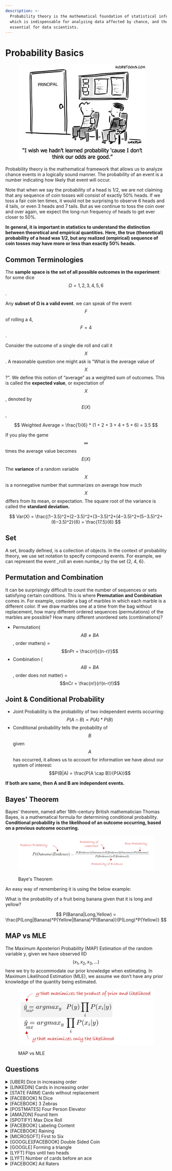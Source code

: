```yaml
---
description: >-
  Probability theory is the mathematical foundation of statistical inference,
  which is indispensable for analyzing data affected by chance, and thus
  essential for data scientists.
---
```


# Probability Basics

<figure><img src="../.gitbook/assets/prob basic cartoon (1)" alt=""><figcaption></figcaption></figure>

Probability theory is the mathematical framework that allows us to analyze chance events in a logically sound manner. The probability of an event is a number indicating how likely that event will occur.

Note that when we say the probability of a head is 1/2, we are not claiming that any sequence of coin tosses will consist of exactly 50% heads. If we toss a fair coin ten times, it would not be surprising to observe 6 heads and 4 tails, or even 3 heads and 7 tails. But as we continue to toss the coin over and over again, we expect the long-run frequency of heads to get ever closer to 50%.

**In general, it is important in statistics to understand the distinction between theoretical and empirical quantities. Here, the true (theoretical) probability of a head was 1/2, but any realized (empirical) sequence of coin tosses may have more or less than exactly 50% heads.**

## Common Terminologies

The **sample space is the set of all possible outcomes in the experiment**: for some dice $$Ω = {1, 2, 3, 4, 5, 6}$$.

Any **subset of Ω is a valid event**. we can speak of the event $$F$$ of rolling a 4, $$F = {4}$$.

Consider the outcome of a single die roll and call it $$X$$. A reasonable question one might ask is “What is the average value of $$X$$?". We define this notion of “average” as a weighted sum of outcomes. This is called the **expected value**, or expectation of $$X$$, denoted by $$E(X)$$,

$$
Weighted Average = \frac{1}{6} * (1 + 2 + 3 + 4 + 5 + 6) = 3.5
$$

If you play the game $$\infty$$ times the average value becomes $$E(X)$$

The **variance** of a random variable $$X$$ is a nonnegative number that summarizes on average how much $$X$$ differs from its mean, or expectation. The square root of the variance is called the **standard deviation.**

$$
Var(X) = \frac{(1−3.5)^2+(2−3.5)^2+(3−3.5)^2+(4−3.5)^2+(5−3.5)^2+(6−3.5)^2}{6} = \frac{17.5}{6}
$$

## Set

A set, broadly defined, is a collection of objects. In the context of probability theory, we use set notation to specify compound events. For example, we can represent the event \_roll an even numbe\_r by the set {2, 4, 6}.

## Permutation and Combination

It can be surprisingly difficult to count the number of sequences or sets satisfying certain conditions. This is where **Premutation and Combination** comes in. For example, consider a bag of marbles in which each marble is a different color. If we draw marbles one at a time from the bag without replacement, how many different ordered sequences (permutations) of the marbles are possible? How many different unordered sets (combinations)?

* Permutation($$AB \neq BA$$ , order matters) = $$nPr = \frac{n!}{(n-r)!}$$
* Combination ($$AB = BA$$, order does not matter) = $$nCr = \frac{n!}{r!(n-r)!}$$

## Joint & Conditional Probability

* Joint Probability is the probability of two independent events occurring: $$P(A \cap B) = P(A)*P(B)$$
* Conditional probability tells the probability of $$B$$ given $$A$$ has occurred, it allows us to account for information we have about our system of interest: $$P(B|A) = \frac{P(A \cap B)}{P(A)}$$

**If both are same, then A and B are independent events.**

## Bayes' Theorem

Bayes' theorem, named after 18th-century British mathematician Thomas Bayes, is a mathematical formula for determining conditional probability. **Conditional probability is the likelihood of an outcome occurring, based on a previous outcome occurring.**

<figure><img src="../.gitbook/assets/Baye&#x27;s theorem (1)" alt=""><figcaption><p>Baye's Theorem</p></figcaption></figure>

An easy way of remembering it is using the below example:

What is the probability of a fruit being banana given that it is long and yellow?

$$
P(Banana|Long,Yellow) = \frac{P(Long|Banana)*P(Yellow|Banana)*P(Banana)}{P(Long)*P(Yellow)}
$$

## MAP vs MLE

The Maximum Aposteriori Probability (MAP) Estimation of the random variable y, given we have observed IID $$(x_1, x_2, x_3, ... )$$ here we try to accommodate our prior knowledge when estimating. In Maximum Likelihood Estimation (MLE), we assume we don’t have any prior knowledge of the quantity being estimated.

<figure><img src="../.gitbook/assets/MAP vs MLE" alt=""><figcaption><p>MAP vs MLE</p></figcaption></figure>

## Questions

<details>

<summary>[UBER] Dice in increasing order</summary>

We throw 3 dice one by one. What is the probability that we obtain 3 points in strictly increasing order?

**Answer**

Suppose we get $$4$$ in the first roll then,

Total Probability = $$P(4) * P(5) * P(6) = 1/6 * 1/6 * 1/6 = 1/216$$

Similarly for $$3$$, $$P(3) * P(4,5 | 4,6 | 5,6) = 1/6 * (1/36 + 1/36 + 1/36) = 3/216$$

Taking into consideration $$P(1)$$ and $$P(2)$$ we have the total as $$= 10/216 + 6/216 + 3/216 + 1/216 = 20/216$$

</details>

<details>

<summary>[LINKEDIN] Cards in increasing order</summary>

Imagine a deck of 500 cards numbered from 1 to 500. If all the cards are shuffled randomly and you are asked to pick three cards, one at a time, what's the probability of each subsequent card being larger than the previous drawn card?

**Answer**

It is actually easy to solve this if you think on it a little. Let's pick any $$3$$ cards, now if you rearrange it there will only be $$1$$ way in which each subsequent card is larger the previous card. So, a total of $$6$$ \*\*\*\* ways to arrange the cards out of which only $$1$$ is valid. So the result is $$\frac{1}{6}$$.

</details>

<details>

<summary>[STATE FARM] Cards without replacement</summary>

Pull 2 cards from a deck without replacement what is probability _that both are of different colors._

There can be many variants to this question.

**Answer**

[Source](https://www.quora.com/Two-cards-are-drawn-for-a-pack-of-52-cards-What-is-the-probability-that-both-the-cards-are-of-the-same-colour)

Here it is not specified which color the cards should be - they can be either red or black.

The probability that the first card drawn is either red or black is $$1$$ since these two are the only possible outcomes.

After the first draw, the total number of cards remaining in the pack is $$51$$, out of which $$25$$ cards are of the same colour as that of the card that is already drawn. Hence the probability of drawing a card of the same colour as the first one is $$\frac{25}{51}$$.

⇒ The probability of drawing two cards of the same colour is $$1*\frac{25}{51}=\frac{25}{51}$$.

_Another approach to this can be:_

Two cards of a particular color can be drawn in $$C(26,2)$$ ways.

⇒ Two cards of either red or black can be drawn in $$2×C(26,2)$$ ways.

The total number of ways of drawing any two cards from the pack is $$C(52,2)$$.

⇒ The probability of drawing two cards of the same colour is $$\frac{2×C(26,2)}{C(52,2)} = \frac{2×26!}{2!×24!}\frac{2!×50!}{52!}=\frac{25}{51}$$

</details>

<details>

<summary>[FACEBOOK] N Dice</summary>

Suppose you're playing a dice game. You have 2 dice.

* What's the probability of rolling at least one 3?
* What's the probability of rolling at least one 3 given N die?

**Answer**

P(at least 1 three) = P(exactly 1 three) + P(2 three) = 1/6 \* 5/6 + 5/6 \* 1/6 + 1/36 = 11/36

_Solution received from the community via_ [_mail_](mailto:thedatascienceinterviewbook@gmail.com)

To count the number of ways to throw at least $$1$$ three for $$N$$ dice, you need to sum overall $$k$$, $$1<k<=N$$, where $$k$$ is the number of threes you throw. For each $$k$$, there are $$C(N,k)$$ possible combinations of dice that are three. For each of these combinations, there are $$5$$ possible values for the other $$N-K$$ dice. So, the number of ways to throw $$k$$ threes with $$N$$ dice is $$5^{(N-k)}*C(N,k)$$.

The total sum over $$1<k<=N$$ is $$\sum_{k=1}^N 5^{(N-k)} \begin{pmatrix} n\ k\ \end{pmatrix} = 6^N-5^N$$. Since there are $$6^N$$ ways to throw the dice, the probability is $$(6^N - 5^N)/6^N = 1 - (5/6)^N$$.

There is a simpler way to solve this problem: calculate the number of ways to not throw any threes, then subtract this number from the total number of ways to throw the dice. For $$N=2$$, this is $$1 - (5/6)^2 = 1 - 25/36 = 11/36$$. For $$N$$, it is $$1 - (5/6)^N$$ You can see that this is equivalent to the probability calculated using the above sum: $$1 - (5/6)^N$$.

**`Tip:`**` `` ``Check the general case for N=2 and see if the numbers match `

</details>

<details>

<summary>[FACEBOOK] 3 Zebras</summary>

Three zebras are chilling in the desert. Suddenly a lion attacks.

Each zebra is sitting on a corner of an equally length triangle. Each zebra randomly picks a direction and only runs along the outline of the triangle to either edge of the triangle.

What is the probability that none of the zebras collide?

**Answer**

Each zebra has 2 options of travel: clockwise or anticlockwise. So a total of $$2*2*2 = 8$$ options.

Out of this only way in which they donot collide is if all of them travel clockwise or anticlockwise. So a total of $$2$$.

Therefore the probability of no collision $$= 2/8 = 25%\$$

</details>

<details>

<summary>[POSTMATES] Four Person Elevator</summary>

There are four people on the ground floor of a building that has five levels not including the ground floor. They all get into the same elevator.

If each person is equally likely to get on any floor and they leave independently of each other, what is the probability that no two passengers will get off at the same floor?

**Answer**

The number of ways to assigning five floors to four different people is to get the total sample space. In this case it would be $$5 * 5 * 5 * 5$$.

The number of ways to assign five floors to four people without repetition of floors is $$5 * 4 * 3 * 2$$ because for the first passenger you have five different options. The second person has four, and so on. Note that this number counts all possible orders between passengers as well.

The result is then $$\frac{5 * 4 * 3 * 2}{5 * 5 * 5 * 5} = 0.192$$

</details>

<details>

<summary>[AMAZON] Found Item</summary>

Amazon has a warehouse system where items on the website are located at different distribution centers across a city. Let's say in one example city, the probability that a specific item X at location A is 0.6, and at location B the probability is 0.8.

Given you're a customer in this example city and the items are only found on the website if they exist in the distribution centers, what is the probability that the item X would be found on Amazon's website?

**Answer**

Probability of the item being present= $$1-$$ p(item NOT in A AND NOT in B) $$= 1-(0.4*0.2)=0.92$$

</details>

<details>

<summary>[SPOTIFY] Max Dice Roll</summary>

A fair die is rolled $$n$$ times. What is the probability that the largest number rolled is $$r$$, for each $$r$$ in $$1..6$$?

**Answer** If $$r(1≤r≤6)$$ is the largest number you have allowed for your $$n$$ rolls, then you forbid any number larger than $$r$$. That is, you forbid $$6−r$$ values. The probability that your single roll does not show any of these $$6−r$$ values is $$\frac{6−r}{6}$$ and the probability that this happens each time during a series of $$n$$ rolls is the obviously $$(\frac{6−r}{6})^n$$

There is a subtle nuance to this problem, in the above solution we have assumed the $$max<=r$$ which is different from $$max=r$$ or in other words if $$r=3$$, the above solution gives results for $$r= 1,2,3$$. The solution of $$r=3$$ is a little more involved:

Let's take $$r=3$$, for $$n$$ die rolls we should have atleast one $$r$$. The Probability of that is:

$$P(r=3)$$ $$= P(\text{of getting all n values as 1,2,3} * P(\text{atleast one 3}))$$ $$= (\frac{3}{6})^n * (1-P(\text{no 3's occuring}))$$$$= (\frac{3}{6})^n * (1-(\frac{\text{only getting 1,2}}{\text{out of 1,2,3}})^n)$$$$= (\frac{3}{6})^n * (1-(\frac{2}{3})^n)$$$$= \text{generalizing } (\frac{r}{6})^n * (1-(\frac{r-1}{r})^n)$$$$= \frac{r^n - (r-1)^n}{6^n}$$

</details>

<details>

<summary>[FACEBOOK] Labeling Content</summary>

Facebook has a content team that labels pieces of content on the platform as spam or not spam. $$90%\$$ of them are diligent raters and will label $$20%\$$ of the content as spam and $$80%\$$ as non-spam. The remaining $$10%\$$ are non-diligent raters and will label $$0%\$$ of the content as spam and $$100%\$$ as non-spam. Assume the pieces of content are labeled independently from one another, for every rater. Given that a rater has labeled $$4$$ pieces of content as good, what is the probability that they are a diligent rater?

**Answer**

This can be solved using Baye's theorem:

* Not Spam = $$NS$$
* Spam = $$S$$
* Diligent =$$D$$
* NotDiligent =$$ND$$

$$P(D|NS, NS, NS, NS) = \frac{P(NS, NS, NS, NS|D)*P(D)}{P(NS, NS, NS, NS|D)*P(D)+P(NS, NS, NS, NS|ND)*P(ND)}$$ $$P(D|NS, NS, NS, NS) = \frac{0.8^4*0.9}{0.8^4*0.9+1^4*0.1}$$ = \~$$0.787$$

</details>

<details>

<summary>[FACEBOOK] Raining</summary>

You are about to get on a plane to Seattle. You want to know if you should bring an umbrella. You call $$3$$ random friends of yours who live there and ask each independently if it's raining. Each of your friends has a $$2/3$$ chance of telling you the truth and a $$1/3$$ chance of messing with you by lying. All $$3$$ friends tell you that "Yes" it is raining.

What is the probability that it's actually raining in Seattle?

**Answer**

Even though the problem is straightforward one can interpret the problem in many ways. Taking a Bayesian approach is probably appropriate in a real world sense, but if you are told by the interviewer you have no ability to determine the priors, you can't use Bayesian. [Check this thread](https://math.stackexchange.com/questions/1335235/facebook-question-data-science) for a detailed discussion on this problem.

For it to be not raining, all friends must be lying. Therefore, the solution must be the inverse of the probability that all three are "messing with you." $$(1/3)*(1/3)*(1/3)=1/27$$ (3.7% chance they are all lying).

Since there is only a $$3.7%\$$ chance all three friends are messing with you, there is a $$96.3%\$$ chance it is raining.

</details>

<details>

<summary>[MICROSOFT] First to Six</summary>

Amy and Brad take turns in rolling a fair six-sided die. Whoever rolls a $$6$$ first wins the game. Amy starts by rolling first.

What's the probability that Amy wins?

**Answer**

Amy can win on the first roll, third roll, fifth roll, and so on.

Probability of Amy winning in the first roll = P(six rolled by her) = $$1/6$$

Probability of Amy winning in the third roll = P(six NOT rolled by her in first try) \* P(six NOT rolled by Brad in first try) \* P(six rolled by her in 2nd try) = $$(5/6) * (5/6) * (1/6) = 1/6 * (5/6)^2$$

Similarly, the probability of Amy winning in the fifth roll = $$(1/6) * (5/6)^4$$

Similarly, the probability of Amy winning in the seventh roll = $$(1/6) * (5/6)^6$$

Hence, total probability of Amy winning = Sum of all such events = $$(1/6) + (1/6 * (5/6)^2) + (1/6 * (5/6)^4) + (1/6 * (5/6)^6) + ...$$

The sum of such an infinite Geometric Progression series is = $$\frac{a}{1-r} = (1/6) / (1 - 25/36) = (1/6) / (11/36) = 6/11$$

Hence, probability of Amy winning in any of her turns = $$6/11$$

</details>

<details>

<summary>[GOOGLE][FACEBOOK] Double Sided Coin</summary>

A jar has $$1000$$ coins, of which $$999$$ are fair and $$1$$ is double headed. Pick a coin at random, and toss it $$10$$ times. Given that you see $$10$$ heads, what is the probability that the next toss of that coin is also a head?

**Answer**

There are two ways of choosing the coin. One is to pick a fair coin and the other is to pick the one with two heads.

* Probability of selecting fair coin $$= 999/1000 = 0.999$$
* Probability of selecting unfair coin $$= 1/1000 = 0.001$$

Selecting $$10$$ heads in a row = Selecting fair coin \* Getting 10 heads + Selecting an unfair coin

* P (A) $$= 0.999 * (1/2)^5 = 0.999 * (1/1024) = 0.000976$$
* P (B) $$= 0.001 * 1 = 0.001$$
* P( A / A + B ) $$= 0.000976 / (0.000976 + 0.001) = 0.4939$$
* P( B / A + B ) $$= 0.001 / 0.001976 = 0.5061$$

Probability of selecting another head $$= P(A/A+B) * 0.5 + P(B/A+B) * 1 = 0.4939 * 0.5 + 0.5061 = 0.7531$$

</details>

<details>

<summary>[GOOGLE] Forming a triangle</summary>

A 10 feet pole is randomly cut into 3 pieces. What is the probability that exactly form a triangle?

**Answer**

[Source](https://www.quora.com/A-10-feet-pole-is-randomly-cut-into-3-pieces-What-is-the-probability-that-exactly-form-a-triangle)

Suppose the pole is $$AB$$ and there are two points $$P$$ and $$Q$$ such that $$AP = x$$ and $$PQ = y$$, so that $$QB = 10 – x – y$$ as we know that sum of two sides of a triangle is greater than the 3rd side. Hence

$$x + y > (10 – x – y)$$ or $$x + y > 5$$

$$y + (10 – x – y) > x$$ or $$x < 5$$

$$(10 – x – y) > y$$ or $$y < 5$$

Also, we know that all the parts of pole must be greater than $$0$$,

or $$x > 0, y > 0, 10 – x – y > 0 or x > 0, y > 0, x + y < 10$$

Plotting the lines $$x + y = 10 x + y = 5, x = 5, y = 5$$. Now favorable area is the area of the middle red shaded triangle.

Required probability $$= 1/4$$

&#x20;![](../.gitbook/assets/image13.png)

</details>

<details>

<summary>[LYFT] Flips until two heads</summary>

What is the expected number of coin flips needed to get two consecutive heads?

**Answer**

[Source](http://www.codechef.com/wiki/tutorial-expectation):

Let's first assume $$x$$ is the expected number of coin flips required for getting two heads in a row. Now:

* If the first flip turns out to be tail you need $$x$$ more flips since the events are independent. Probability of the event $$1/2$$. Since $$1$$ flip was wasted total number of flips required $$(1+x)$$.
* If the first flip becomes head, but the second one is tail($$HT$$) - $$2$$ flips are wasted, here total number flips required would be $$(2+x)$$. Probability of $$HT$$ out of $$HH, HT, TH, TT$$ is $$(1/4)$$
* The best case, the first two flips turn out to be heads both($$HH$$). Probability, $$1/4$$ i.e. $$HH$$ out of $$HH, HT, TH, TT$$. No of flips required $$2$$.

So from the above scenarios, $$x = 1/2(1+x) + 1/4(2+x) + (1/4 )* 2$$ $$= 1/2 [ (1+x) + 1/2(2+x) + 1 ]$$ $$= 1/2 [ 1 + x + 1 + x/2 + 1 ]$$

$$x / 4 = 3/2$$ $$x = 6$$

So the expected number of flips would be $$6$$

</details>

<details>

<summary>[LYFT] Number of cards before an ace</summary>

How many cards would you expect to draw from a standard deck before seeing the first ace?

**Answer**

[Source](https://aksoy.io/math/probability/book/2020/03/10/problem-40-first-ace.html):

Let $$X$$ represent the number of cards that are turned up to produce the $$1^{st}$$ ace. For this problem, we cannot apply the Geometric Distribution because cards are sampled without replacement.

Instead, we begin by considering the probabilities of drawing the $$1^{st}$$ ace on the $$1^{st}$$ card, $$2^{nd}$$ card, and so on:

$$P(1^{st} card)= \frac{4}{52}$$

$$P(2^{nd} card)= \frac{48}{52}\frac{4}{51}$$

$$P(3^{rd} card)= \frac{48}{52}\frac{47}{51}\frac{4}{50}$$

$$P(n^{th} card)= 4* \frac{48!}{(49-x)!}\frac{(52-x)!}{(52)!}$$

With this we can calculate the average number of cards by applying the definition of expected value:

$$E[X]= \sum\limits_{x=1}^{52} 4x \frac{48!}{(49-x)!}\frac{(52-x)!}{(52)!} = \frac{53}{5} = 10.6$$

</details>

<details>

<summary>[FACEBOOK] Ad Raters</summary>

Let’s say we use people to rate ads.

There are two types of raters. Random and independent from our point of view:

80% of raters are careful and they rate an ad as good (60% chance) or bad (40% chance). 20% of raters are lazy and they rate every ad as good (100% chance).

* Suppose we have 100 raters each rating one ad independently. What’s the expected number of good ads?
* Now suppose we have 1 rater rating 100 ads. What’s the expected number of good ads?
* Suppose we have 1 ad, rated as bad. What’s the probability the rater was lazy?

**Answer**

* 100 raters are divided into 2 groups according to probabilities:

$$20$$ lazy raters: $$100%\$$ good ads -> $$20$$ good ads; $$80$$ careful raters: $$60%\$$ good ads -> $$80 * 0.6 = 48$$ good ads. Total $$68$$ good ads.

* There could be 2 cases:

Random rater is careful with probability of $$0.8: 0.8 * 0.6 = 0.48$$ - probability or rating good ad Random rater is lazy with probability of $$0.2: 0.2 * 1 = 0.2$$ - probability or rating good ad Total probability of rating ad as good is $$0.48+0.2 = 0.68$$. The expected amount of good rates $$100*0.68 = 68$$.

* It’s $$0$$ probability that the rater is lazy because lazy raters always rate ads as good.

</details>
